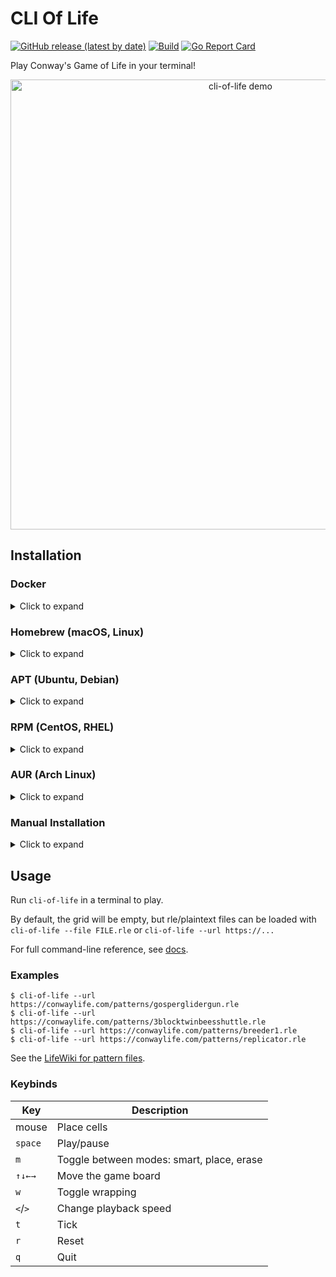 # CLI Of Life
[![GitHub release (latest by date)](https://img.shields.io/github/v/release/gabe565/cli-of-life)](https://github.com/gabe565/cli-of-life/releases)
[![Build](https://github.com/gabe565/cli-of-life/actions/workflows/build.yaml/badge.svg)](https://github.com/gabe565/cli-of-life/actions/workflows/build.yaml)
[![Go Report Card](https://goreportcard.com/badge/github.com/gabe565/cli-of-life)](https://goreportcard.com/report/github.com/gabe565/cli-of-life)

Play Conway's Game of Life in your terminal!

<p align="center">
  <picture>
    <source media="(prefers-color-scheme: light)" srcset="https://github.com/user-attachments/assets/dfda81d9-2211-4ee9-ae10-201716e5a218">
    <img width="720" alt="cli-of-life demo" src="https://github.com/user-attachments/assets/c5fdf882-af73-4f3e-90cb-e53fd2dcbf35">
  </picture>
</p>

## Installation

### Docker

<details>
  <summary>Click to expand</summary>

A Docker image is available at [ghcr.io/gabe565/cli-of-life](https://ghcr.io/gabe565/cli-of-life)

```shell
sudo docker run --rm -it ghcr.io/gabe565/cli-of-life
```
</details>

### Homebrew (macOS, Linux)

<details>
  <summary>Click to expand</summary>

Install cli-of-life from [gabe565/homebrew-tap](https://github.com/gabe565/homebrew-tap):
```shell
brew install gabe565/tap/cli-of-life
```
</details>

### APT (Ubuntu, Debian)

<details>
  <summary>Click to expand</summary>

1. If you don't have it already, install the `ca-certificates` package
   ```shell
   sudo apt install ca-certificates
   ```

2. Add gabe565 apt repository
   ```
   echo 'deb [trusted=yes] https://apt.gabe565.com /' | sudo tee /etc/apt/sources.list.d/gabe565.list
   ```

3. Update apt repositories
   ```shell
   sudo apt update
   ```

4. Install cli-of-life
   ```shell
   sudo apt install cli-of-life
   ```
</details>

### RPM (CentOS, RHEL)

<details>
  <summary>Click to expand</summary>

1. If you don't have it already, install the `ca-certificates` package
   ```shell
   sudo dnf install ca-certificates
   ```

2. Add gabe565 rpm repository to `/etc/yum.repos.d/gabe565.repo`
   ```ini
   [gabe565]
   name=gabe565
   baseurl=https://rpm.gabe565.com
   enabled=1
   gpgcheck=0
   ```

3. Install cli-of-life
   ```shell
   sudo dnf install cli-of-life
   ```
</details>

### AUR (Arch Linux)

<details>
  <summary>Click to expand</summary>

Install [cli-of-life-bin](https://aur.archlinux.org/packages/cli-of-life-bin) with your [AUR helper](https://wiki.archlinux.org/index.php/AUR_helpers) of choice.
</details>

### Manual Installation

<details>
  <summary>Click to expand</summary>

Download and run the [latest release binary](https://github.com/gabe565/cli-of-life/releases/latest) for your system and architecture.
</details>

## Usage
Run `cli-of-life` in a terminal to play.

By default, the grid will be empty, but rle/plaintext files can be loaded with `cli-of-life --file FILE.rle` or `cli-of-life --url https://...`

For full command-line reference, see [docs](docs/cli-of-life.md).

### Examples

```shell
$ cli-of-life --url https://conwaylife.com/patterns/gosperglidergun.rle
$ cli-of-life --url https://conwaylife.com/patterns/3blocktwinbeesshuttle.rle
$ cli-of-life --url https://conwaylife.com/patterns/breeder1.rle
$ cli-of-life --url https://conwaylife.com/patterns/replicator.rle
```

See the [LifeWiki for pattern files](https://conwaylife.com/wiki/Category:Patterns).

### Keybinds

| Key     | Description                               |
|---------|-------------------------------------------|
| mouse   | Place cells                               |
| `space` | Play/pause                                |
| `m`     | Toggle between modes: smart, place, erase |
| `↑↓←→`  | Move the game board                       |
| `w`     | Toggle wrapping                           |
| `<`/`>` | Change playback speed                     |
| `t`     | Tick                                      |
| `r`     | Reset                                     |
| `q`     | Quit                                      |
